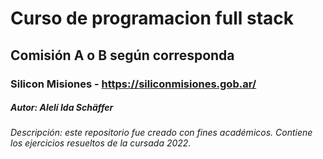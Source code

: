 # Curso de programacion full stack
## Comisión A o B según corresponda
### Silicon Misiones - https://siliconmisiones.gob.ar/
##### Autor: Alelí Ida Schäffer
###### Descripción: este repositorio fue creado con fines académicos. Contiene los ejercicios resueltos de la cursada 2022.
